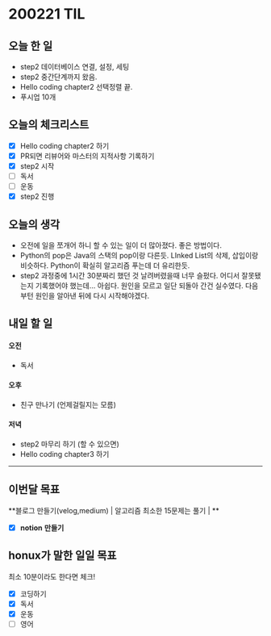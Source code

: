 # 200221 TIL



## 오늘 한 일

- step2 데이터베이스 연결, 설정, 세팅
- step2 중간단계까지 왔음.
- Hello coding chapter2 선택정렬 끝.
- 푸시업 10개




## 오늘의 체크리스트

- [x] Hello coding chapter2 하기
- [x] PR되면 리뷰어와 마스터의 지적사항 기록하기
- [x] step2 시작
- [ ] 독서
- [ ] 운동
- [x] step2 진행

## 오늘의 생각

- 오전에 일을 쪼개어 하니 할 수 있는 일이 더 많아졌다. 좋은 방법이다.
- Python의 pop은 Java의 스택의 pop이랑 다른듯. LInked List의 삭제, 삽입이랑 비슷하다. Python이 확실히 알고리즘 푸는데 더 유리한듯.
- step2 과정중에 1시간 30분짜리 했던 것 날려버렸을때 너무 슬펐다. 어디서 잘못됐는지 기록했어야 했는데... 아쉽다. 원인을 모르고 일단 되돌아 간건 실수였다. 다음부턴 원인을 알아낸 뒤에 다시 시작해야겠다.

## 내일 할 일

#### 오전

- 독서

#### 오후

- 친구 만나기 (언제걸릴지는 모름)

#### 저녁

- step2 마무리 하기 (할 수 있으면)
- Hello coding chapter3 하기

---



## 이번달 목표

**블로그 만들기(velog,medium) | 알고리즘 최소한 15문제는 풀기 | **

- [x] **notion** **만들기**

## honux가 말한 일일 목표

최소 10분이라도 한다면 체크!

- [x] 코딩하기
- [x] 독서
- [x] 운동
- [ ] 영어